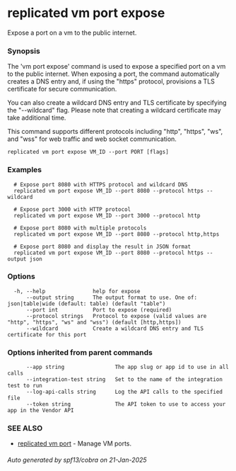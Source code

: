 # replicated vm port expose

Expose a port on a vm to the public internet.

### Synopsis

The 'vm port expose' command is used to expose a specified port on a vm to the public internet. When exposing a port, the command automatically creates a DNS entry and, if using the "https" protocol, provisions a TLS certificate for secure communication.

You can also create a wildcard DNS entry and TLS certificate by specifying the "--wildcard" flag. Please note that creating a wildcard certificate may take additional time.

This command supports different protocols including "http", "https", "ws", and "wss" for web traffic and web socket communication.

```
replicated vm port expose VM_ID --port PORT [flags]
```

### Examples

```
  # Expose port 8080 with HTTPS protocol and wildcard DNS
  replicated vm port expose VM_ID --port 8080 --protocol https --wildcard

  # Expose port 3000 with HTTP protocol
  replicated vm port expose VM_ID --port 3000 --protocol http

  # Expose port 8080 with multiple protocols
  replicated vm port expose VM_ID --port 8080 --protocol http,https

  # Expose port 8080 and display the result in JSON format
  replicated vm port expose VM_ID --port 8080 --protocol https --output json
```

### Options

```
  -h, --help               help for expose
      --output string      The output format to use. One of: json|table|wide (default: table) (default "table")
      --port int           Port to expose (required)
      --protocol strings   Protocol to expose (valid values are "http", "https", "ws" and "wss") (default [http,https])
      --wildcard           Create a wildcard DNS entry and TLS certificate for this port
```

### Options inherited from parent commands

```
      --app string                The app slug or app id to use in all calls
      --integration-test string   Set to the name of the integration test to run
      --log-api-calls string      Log the API calls to the specified file
      --token string              The API token to use to access your app in the Vendor API
```

### SEE ALSO

* [replicated vm port](replicated_vm_port.md)	 - Manage VM ports.

###### Auto generated by spf13/cobra on 21-Jan-2025
